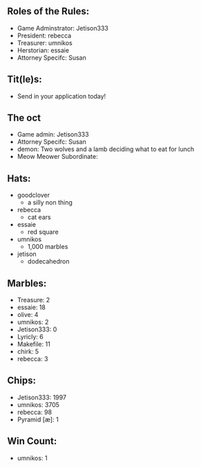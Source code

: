 ## Roles of the Rules:
- Game Adminstrator:  Jetison333
- President:  rebecca
- Treasurer:  umnikos
- Herstorian:  essaie
- Attorney Specifc: Susan

## Tit(le)s:
- Send in your application today!

## The oct
- Game admin: Jetison333
- Attorney Specifc: Susan
- demon: Two wolves and a lamb deciding what to eat for lunch
- Meow Meower Subordinate:

## Hats:
- goodclover
  - a silly non thing
- rebecca
  - cat ears
- essaie
  - red square
- umnikos
  - 1,000 marbles
- jetison
  - dodecahedron

## Marbles:
- Treasure: 2
- essaie: 18
- olive: 4
- umnikos: 2
- Jetison333: 0
- Lyricly: 6
- Makefile: 11
- chirk: 5
- rebecca: 3
  
## Chips:
- Jetison333: 1997
- umnikos: 3705
- rebecca: 98
- Pyramid [æ]: 1

## Win Count:
- umnikos: 1

